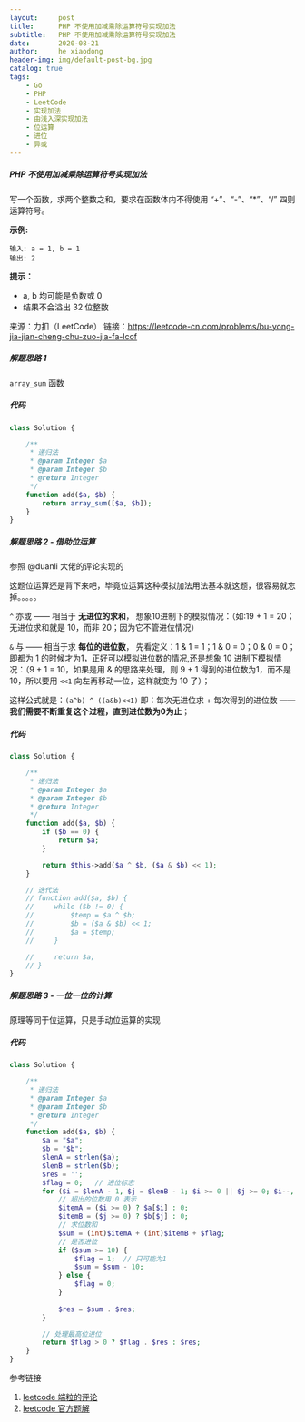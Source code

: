 ```yaml
---
layout:     post
title:      PHP 不使用加减乘除运算符号实现加法
subtitle:   PHP 不使用加减乘除运算符号实现加法
date:       2020-08-21
author:     he xiaodong
header-img: img/default-post-bg.jpg
catalog: true
tags:
    - Go
    - PHP
    - LeetCode
    - 实现加法
    - 由浅入深实现加法
    - 位运算
    - 进位
    - 异或
---
```



##### PHP 不使用加减乘除运算符号实现加法
写一个函数，求两个整数之和，要求在函数体内不得使用 “+”、“-”、“*”、“/” 四则运算符号。

**示例:**
```
输入: a = 1, b = 1
输出: 2
```

**提示：**

- a, b 均可能是负数或 0
- 结果不会溢出 32 位整数

来源：力扣（LeetCode）
链接：https://leetcode-cn.com/problems/bu-yong-jia-jian-cheng-chu-zuo-jia-fa-lcof


##### 解题思路 1
`array_sum` 函数

##### 代码
```php
class Solution {

    /**
     * 递归法
     * @param Integer $a
     * @param Integer $b
     * @return Integer
     */
    function add($a, $b) {
        return array_sum([$a, $b]);
    }
}
```

##### 解题思路 2 - 借助位运算
参照 @duanli 大佬的评论实现的

这题位运算还是背下来吧，毕竟位运算这种模拟加法用法基本就这题，很容易就忘掉。。。。。

`^` 亦或 —— 相当于 **无进位的求和**， 想象10进制下的模拟情况：（如:19 + 1 = 20；无进位求和就是 10，而非 20；因为它不管进位情况）

`&` 与 —— 相当于求 **每位的进位数**， 先看定义：1 & 1 = 1；1 & 0 = 0；0 & 0 = 0；即都为 1 的时候才为1，正好可以模拟进位数的情况,还是想象 10 进制下模拟情况：（9 + 1 = 10，如果是用 & 的思路来处理，则 9 + 1 得到的进位数为1，而不是10，所以要用 `<<1` 向左再移动一位，这样就变为 10 了）；

这样公式就是：`(a^b) ^ ((a&b)<<1)` 即：每次无进位求 + 每次得到的进位数 —— **我们需要不断重复这个过程，直到进位数为0为止**；


##### 代码
```php
class Solution {

    /**
     * 递归法
     * @param Integer $a
     * @param Integer $b
     * @return Integer
     */
    function add($a, $b) {
        if ($b == 0) {
            return $a;
        }

        return $this->add($a ^ $b, ($a & $b) << 1);
    }

    // 迭代法
    // function add($a, $b) {
    //     while ($b != 0) {
    //         $temp = $a ^ $b;
    //         $b = ($a & $b) << 1;
    //         $a = $temp;
    //     }

    //     return $a;
    // }
}
```

##### 解题思路 3 - 一位一位的计算
原理等同于位运算，只是手动位运算的实现

##### 代码
```php
class Solution {

    /**
     * 递归法
     * @param Integer $a
     * @param Integer $b
     * @return Integer
     */
    function add($a, $b) {
        $a = "$a";
        $b = "$b";
        $lenA = strlen($a);
        $lenB = strlen($b);
        $res = '';
        $flag = 0;   // 进位标志
        for ($i = $lenA - 1, $j = $lenB - 1; $i >= 0 || $j >= 0; $i--, $j--) {
            // 超出的位数用 0 表示
            $itemA = ($i >= 0) ? $a[$i] : 0;
            $itemB = ($j >= 0) ? $b[$j] : 0;
            // 求位数和
            $sum = (int)$itemA + (int)$itemB + $flag;
            // 是否进位
            if ($sum >= 10) {
                $flag = 1;  // 只可能为1
                $sum = $sum - 10;
            } else {
                $flag = 0;
            }
            
            $res = $sum . $res;
        }

        // 处理最高位进位
        return $flag > 0 ? $flag . $res : $res;
    }
}
```

参考链接 
1. [leetcode 端粒的评论](https://leetcode-cn.com/problems/bu-yong-jia-jian-cheng-chu-zuo-jia-fa-lcof/comments/242474)
2. [leetcode 官方题解](https://leetcode-cn.com/problems/bu-yong-jia-jian-cheng-chu-zuo-jia-fa-lcof/solution/mian-shi-ti-65-bu-yong-jia-jian-cheng-chu-zuo-ji-7/)